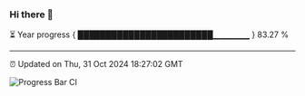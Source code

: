 ### Hi there 👋

⏳ Year progress { ████████████████████████▁▁▁▁▁▁ } 83.27 %

---

⏰ Updated on Thu, 31 Oct 2024 18:27:02 GMT

![Progress Bar CI](https://github.com/liununu/liununu/workflows/Progress%20Bar%20CI/badge.svg)
